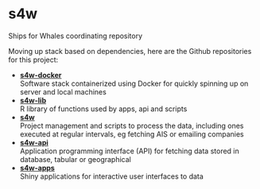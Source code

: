 # s4w
Ships for Whales coordinating repository

Moving up stack based on dependencies, here are the Github repositories for this project:

- [**s4w-docker**](https://github.com/BenioffOceanInitiative/s4w-docker)<br>
  Software stack containerized using Docker for quickly spinning up on server and local machines
- [**s4w-lib**](https://github.com/BenioffOceanInitiative/s4w_ais_manager)<br>
  R library of functions used by apps, api and scripts
- [**s4w**](https://github.com/BenioffOceanInitiative/s4w)<br>
  Project management and scripts to process the data, including ones executed at regular intervals, eg fetching AIS or emailing companies
- [**s4w-api**](https://github.com/BenioffOceanInitiative/s4w-api)<br>
  Application programming interface (API) for fetching data stored in database, tabular or geographical
- [**s4w-apps**](https://github.com/BenioffOceanInitiative/s4w-apps)<br>
  Shiny applications for interactive user interfaces to data
  